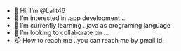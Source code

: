 - 👋 Hi, I’m @Lalit46
- 👀 I’m interested in .app development ..
- 🌱 I’m currently learning ..java as programing language .
- 💞️ I’m looking to collaborate on ...
- 📫 How to reach me ..you can reach me by gmail id.

<!---
Lalit46/Lalit46 is a ✨ special ✨ repository because its `README.md` (this file) appears on your GitHub profile.
You can click the Preview link to take a look at your changes.
--->
